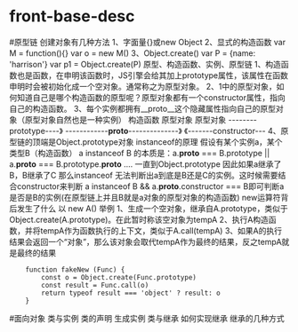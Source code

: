 # front-base-desc
#原型链
    创建对象有几种方法
        1、字面量{}或new Object
        2、显式的构造函数
            var M = function(){}
            var o = new M()
        3、Object.create()
            var P = {name: 'harrison'}
            var p1 = Object.create(P)
    原型、构造函数、实例、原型链
        1、构造函数也是函数，在申明该函数时，JS引擎会给其加上prototype属性，该属性在函数申明时会被初始化成一个空对象。通常称之为原型对象。
        2、1中的原型对象，如何知道自己是哪个构造函数的原型呢？原型对象都有一个constructor属性，指向自己的构造函数。
        3、每个实例都拥有__proto__这个隐藏属性指向自己的原型对象（原型对象自然也是一种实例）
        构造函数                           原型对象                         原型对象
                  --------prototype----》    ------------__proto__--------------》
                 《-------constructor---
        4、原型链的顶端是Object.prototype对象
    instanceof的原理
        假设有某个实例a，某个类型B（构造函数）
        a instanceof B 的本质是：a.__proto__ === B.prototype || a.__proto__ === B.prototype.__proto__ .... 一直到Object.prototype
        因此如果a继承了B，B继承了C
        那么instanceof 无法判断出a到底是B还是C的实例。这时候需要结合constructor来判断
        a instanceof B && a.__proto__.constructor === B即可判断a是否是B的实例(在原型链上并且B就是a对象的原型对象的构造函数)
    new运算符背后发生了什么
        以 new A() 举例
        1、生成一个空对象，继承自A.prototype，类似于Object.create(A.prototype)。在此暂时称该空对象为tempA
        2、执行A构造函数，并将tempA作为函数执行的上下文，类似于A.call(tempA)
        3、如果A的执行结果会返回一个“对象”，那么该对象会取代tempA作为最终的结果，反之tempA就是最终的结果

        function fakeNew (Func) {
            const o = Object.create(Func.prototype)
            const result = Func.call(o)
            return typeof result === 'object' ? result: o
        }

#面向对象
    类与实例
        类的声明
        生成实例
    类与继承
        如何实现继承
        继承的几种方式
